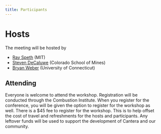 ```yaml
---
title: Participants
---
```

# Hosts

The meeting will be hosted by

* [Ray Speth](/bios#raymond-speth) (MIT)
* [Steven DeCaluwe](/bios#steven-decaluwe) (Colorado School of Mines)
* [Bryan Weber](/bios#bryan-weber) (University of Connecticut)

## Attending

Everyone is welcome to attend the workshop. Registration will be conducted through the Combustion Institute.
When you register for the conference, you will be given the option to register for the workshop as well.
There is a $45 fee to register for the workshop. This is to help offset the cost of travel and refreshments for the hosts and participants.
Any leftover funds will be used to support the development of Cantera and our community.
